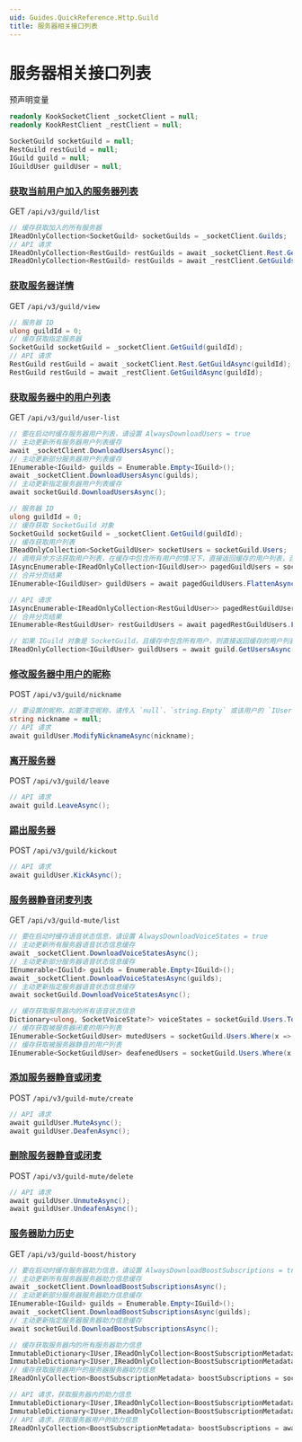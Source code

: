 ```yaml
---
uid: Guides.QuickReference.Http.Guild
title: 服务器相关接口列表
---
```


# 服务器相关接口列表

预声明变量

```csharp
readonly KookSocketClient _socketClient = null;
readonly KookRestClient _restClient = null;

SocketGuild socketGuild = null;
RestGuild restGuild = null;
IGuild guild = null;
IGuildUser guildUser = null;
```

### [获取当前用户加入的服务器列表]

GET `/api/v3/guild/list`

```csharp
// 缓存获取加入的所有服务器
IReadOnlyCollection<SocketGuild> socketGuilds = _socketClient.Guilds;
// API 请求
IReadOnlyCollection<RestGuild> restGuilds = await _socketClient.Rest.GetGuildsAsync();
IReadOnlyCollection<RestGuild> restGuilds = await _restClient.GetGuildsAsync();
```

### [获取服务器详情]

GET `/api/v3/guild/view`

```csharp
// 服务器 ID
ulong guildId = 0;
// 缓存获取指定服务器
SocketGuild socketGuild = _socketClient.GetGuild(guildId);
// API 请求
RestGuild restGuild = await _socketClient.Rest.GetGuildAsync(guildId);
RestGuild restGuild = await _restClient.GetGuildAsync(guildId);
```

### [获取服务器中的用户列表]

GET `/api/v3/guild/user-list`

```csharp
// 要在启动时缓存服务器用户列表，请设置 AlwaysDownloadUsers = true
// 主动更新所有服务器用户列表缓存
await _socketClient.DownloadUsersAsync();
// 主动更新部分服务器用户列表缓存
IEnumerable<IGuild> guilds = Enumerable.Empty<IGuild>();
await _socketClient.DownloadUsersAsync(guilds);
// 主动更新指定服务器用户列表缓存
await socketGuild.DownloadUsersAsync();

// 服务器 ID
ulong guildId = 0;
// 缓存获取 SocketGuild 对象
SocketGuild socketGuild = _socketClient.GetGuild(guildId);
// 缓存获取用户列表
IReadOnlyCollection<SocketGuildUser> socketUsers = socketGuild.Users;
// 调用异步方法获取用户列表，在缓存中包含所有用户的情况下，直接返回缓存的用户列表，否则会发起 API 请求获取分页结果
IAsyncEnumerable<IReadOnlyCollection<IGuildUser>> pagedGuildUsers = socketGuild.GetUsersAsync();
// 合并分页结果
IEnumerable<IGuildUser> guildUsers = await pagedGuildUsers.FlattenAsync();

// API 请求
IAsyncEnumerable<IReadOnlyCollection<RestGuildUser>> pagedRestGuildUsers = restGuild.GetUsersAsync();
// 合并分页结果
IEnumerable<RestGuildUser> restGuildUsers = await pagedRestGuildUsers.FlattenAsync();

// 如果 IGuild 对象是 SocketGuild，且缓存中包含所有用户，则直接返回缓存的用户列表，否则会发起 API 请求获取全部用户信息
IReadOnlyCollection<IGuildUser> guildUsers = await guild.GetUsersAsync();
```

### [修改服务器中用户的昵称]

POST `/api/v3/guild/nickname`

```csharp
// 要设置的昵称，如要清空昵称，请传入 `null`、`string.Empty` 或该用户的 `IUser.Username`
string nickname = null;
// API 请求
await guildUser.ModifyNicknameAsync(nickname);
```

### [离开服务器]

POST `/api/v3/guild/leave`

```csharp
// API 请求
await guild.LeaveAsync();
```

### [踢出服务器]

POST `/api/v3/guild/kickout`

```csharp
// API 请求
await guildUser.KickAsync();
```

### [服务器静音闭麦列表]

GET `/api/v3/guild-mute/list`

```csharp
// 要在启动时缓存语音状态信息，请设置 AlwaysDownloadVoiceStates = true
// 主动更新所有服务器语音状态信息缓存
await _socketClient.DownloadVoiceStatesAsync();
// 主动更新部分服务器语音状态信息缓存
IEnumerable<IGuild> guilds = Enumerable.Empty<IGuild>();
await _socketClient.DownloadVoiceStatesAsync(guilds);
// 主动更新指定服务器语音状态信息缓存
await socketGuild.DownloadVoiceStatesAsync();

// 缓存获取服务器内的所有语音状态信息
Dictionary<ulong, SocketVoiceState?> voiceStates = socketGuild.Users.ToDictionary(x => x.Id, x => x.VoiceState);
// 缓存获取被服务器闭麦的用户列表
IEnumerable<SocketGuildUser> mutedUsers = socketGuild.Users.Where(x => x.VoiceState?.IsMuted == true);
// 缓存获取被服务器静音的用户列表
IEnumerable<SocketGuildUser> deafenedUsers = socketGuild.Users.Where(x => x.VoiceState?.IsDeafened == true);
```

### [添加服务器静音或闭麦]

POST `/api/v3/guild-mute/create`

```csharp
// API 请求
await guildUser.MuteAsync();
await guildUser.DeafenAsync();
```

### [删除服务器静音或闭麦]

POST `/api/v3/guild-mute/delete`

```csharp
// API 请求
await guildUser.UnmuteAsync();
await guildUser.UndeafenAsync();
```

### [服务器助力历史]

GET `/api/v3/guild-boost/history`

```csharp
// 要在启动时缓存服务器助力信息，请设置 AlwaysDownloadBoostSubscriptions = true
// 主动更新所有服务器服务器助力信息缓存
await _socketClient.DownloadBoostSubscriptionsAsync();
// 主动更新部分服务器服务器助力信息缓存
IEnumerable<IGuild> guilds = Enumerable.Empty<IGuild>();
await _socketClient.DownloadBoostSubscriptionsAsync(guilds);
// 主动更新指定服务器服务器助力信息缓存
await socketGuild.DownloadBoostSubscriptionsAsync();

// 缓存获取服务器内的所有服务器助力信息
ImmutableDictionary<IUser,IReadOnlyCollection<BoostSubscriptionMetadata>> boostSubscriptions = socketGuild.BoostSubscriptions;
ImmutableDictionary<IUser,IReadOnlyCollection<BoostSubscriptionMetadata>> validBoostSubscriptions = socketGuild.ValidBoostSubscriptions;
// 缓存获取服务器用户的服务器服务器助力信息
IReadOnlyCollection<BoostSubscriptionMetadata> boostSubscriptions = socketGuildUser.BoostSubscriptions;

// API 请求，获取服务器内的助力信息
ImmutableDictionary<IUser,IReadOnlyCollection<BoostSubscriptionMetadata>> boostSubscriptions = await guild.GetBoostSubscriptionsAsync();
ImmutableDictionary<IUser,IReadOnlyCollection<BoostSubscriptionMetadata>> boostSubscriptions = await guild.GetActiveBoostSubscriptionsAsync();
// API 请求，获取服务器用户的助力信息
IReadOnlyCollection<BoostSubscriptionMetadata> boostSubscriptions = await guildUser.GetBoostSubscriptionsAsync();
```

[获取当前用户加入的服务器列表]: https://developer.kookapp.cn/doc/http/guild#获取当前用户加入的服务器列表
[获取服务器详情]: https://developer.kookapp.cn/doc/http/guild#获取服务器详情
[获取服务器中的用户列表]: https://developer.kookapp.cn/doc/http/guild#获取服务器中的用户列表
[修改服务器中用户的昵称]: https://developer.kookapp.cn/doc/http/guild#修改服务器中用户的昵称
[离开服务器]: https://developer.kookapp.cn/doc/http/guild#离开服务器
[踢出服务器]: https://developer.kookapp.cn/doc/http/guild#踢出服务器
[服务器静音闭麦列表]: https://developer.kookapp.cn/doc/http/guild#服务器静音闭麦列表
[添加服务器静音或闭麦]: https://developer.kookapp.cn/doc/http/guild#添加服务器静音或闭麦
[删除服务器静音或闭麦]: https://developer.kookapp.cn/doc/http/guild#删除服务器静音或闭麦
[服务器助力历史]: https://developer.kookapp.cn/doc/http/guild#服务器助力历史
